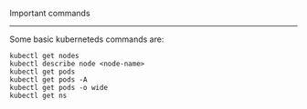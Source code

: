 Important commands
********************

Some basic kuberneteds commands are:
```
kubectl get nodes
kubectl describe node <node-name>
kubectl get pods 
kubectl get pods -A
kubectl get pods -o wide
kubectl get ns

```